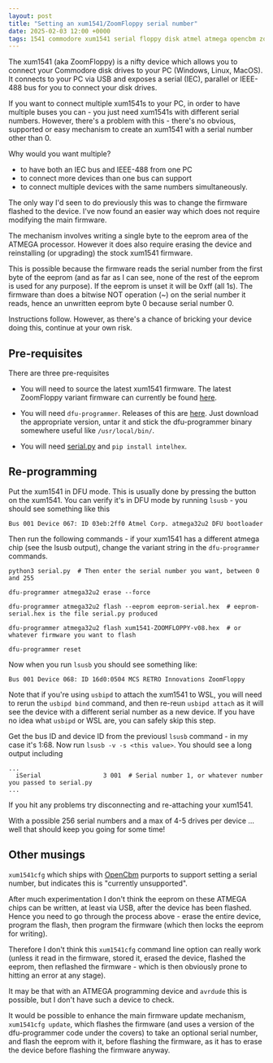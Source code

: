 ```yaml
---
layout: post
title: "Setting an xum1541/ZoomFloppy serial number"
date: 2025-02-03 12:00 +0000
tags: 1541 commodore xum1541 serial floppy disk atmel atmega opencbm zoomfloppy
---
```


The xum1541 (aka ZoomFloppy) is a nifty device which allows you to connect your Commodore disk drives to your PC (Windows, Linux, MacOS).  It connects to your PC via USB and exposes a serial (IEC), parallel or IEEE-488 bus for you to connect your disk drives.

If you want to connect multiple xum1541s to your PC, in order to have multiple buses you can - you just need xum1541s with different serial numbers.  However, there's a problem with this - there's no obvious, supported or easy mechanism to create an xum1541 with a serial number other than 0.

Why would you want multiple?
* to have both an IEC bus and IEEE-488 from one PC
* to connect more devices than one bus can support
* to connect multiple devices with the same numbers simultaneously.

The only way I'd seen to do previously this was to change the firmware flashed to the device.  I've now found an easier way which does not require modifying the main firmware.

The mechanism involves writing a single byte to the eeprom area of the ATMEGA processor.  However it does also require erasing the device and reinstalling (or upgrading) the stock xum1541 firmware.

This is possible because the firmware reads the serial number from the first byte of the eeprom (and as far as I can see, none of the rest of the eeprom is used for any purpose).  If the eeprom is unset it will be 0xff (all 1s).  The firmware than does a bitwise NOT operation (~) on the serial number it reads, hence an unwritten eeprom byte 0 because serial number 0.

Instructions follow.  However, as there's a chance of bricking your device doing this, continue at your own risk.

## Pre-requisites

There are three pre-requisites

* You will need to source the latest xum1541 firmware.  The latest ZoomFloppy variant firmware can currently be found [here](https://github.com/OpenCBM/OpenCBM/blob/master/xum1541/xum1541-ZOOMFLOPPY-v08.hex).

* You will need `dfu-programmer`.  Releases of this are [here](https://github.com/dfu-programmer/dfu-programmer/releases).  Just download the appropriate version, untar it and stick the dfu-programmer binary somewhere useful like `/usr/local/bin/`.

* You will need [serial.py](https://github.com/piersfinlayson/xum1541/blob/main/scripts/serial.py) and `pip install intelhex`.

## Re-programming

Put the xum1541 in DFU mode.  This is usually done by pressing the button on the xum1541.  You can verify it's in DFU mode by running `lsusb` - you should see something like this

```
Bus 001 Device 067: ID 03eb:2ff0 Atmel Corp. atmega32u2 DFU bootloader
```

Then run the following commands - if your xum1541 has a different atmega chip (see the lsusb output), change the variant string in the `dfu-programmer` commands.

```
python3 serial.py  # Then enter the serial number you want, between 0 and 255

dfu-programmer atmega32u2 erase --force

dfu-programmer atmega32u2 flash --eeprom eeprom-serial.hex  # eeprom-serial.hex is the file serial.py produced

dfu-programmer atmega32u2 flash xum1541-ZOOMFLOPPY-v08.hex  # or whatever firmware you want to flash

dfu-programmer reset
```

Now when you run `lsusb` you should see something like:

```
Bus 001 Device 068: ID 16d0:0504 MCS RETRO Innovations ZoomFloppy
```

Note that if you're using `usbipd` to attach the xum1541 to WSL, you will need to rerun the `usbipd bind` command, and then re-reun `usbipd attach` as it will see the device with a different serial number as a new device.  If you have no idea what `usbipd` or WSL are, you can safely skip this step. 

Get the bus ID and device ID from the previousl `lsusb` command - in my case it's 1:68.  Now run `lsusb -v -s <this value>`.  You should see a long output including 

```
...
  iSerial                 3 001  # Serial number 1, or whatever number you passed to serial.py
...
```

If you hit any problems try disconnecting and re-attaching your xum1541.

With a possible 256 serial numbers and a max of 4-5 drives per device ... well that should keep you going for some time!

## Other musings

`xum1541cfg` which ships with [OpenCbm](https://github.com/OpenCBM/OpenCBM) purports to support setting a serial number, but indicates this is "currently unsupported".

After much experimentation I don't think the eeprom on these ATMEGA chips can be written, at least via USB, after the device has been flashed.  Hence you need to go through the process above - erase the entire device, program the flash, then program the firmware (which then locks the eeprom for writing). 

Therefore I don't think this `xum1541cfg` command line option can really work (unless it read in the firmware, stored it, erased the device, flashed the eeprom, then reflashed the firmware - which is then obviously prone to hitting an error at any stage).

It may be that with an ATMEGA programming device and `avrdude` this is possible, but I don't have such a device to check.

It would be possible to enhance the main firmware update mechanism, `xum1541cfg update`, which flashes the firmware (and uses a version of the dfu-programmer code under the covers) to take an optional serial number, and flash the eeprom with it, before flashing the firmware, as it has to erase the device before flashing the firmware anyway.